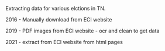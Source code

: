 Extracting data for various elctions in TN.

2016 - Manually download from ECI website

2019 - PDF images from ECI website - ocr and clean to get data

2021 - extract from ECI website from html pages
